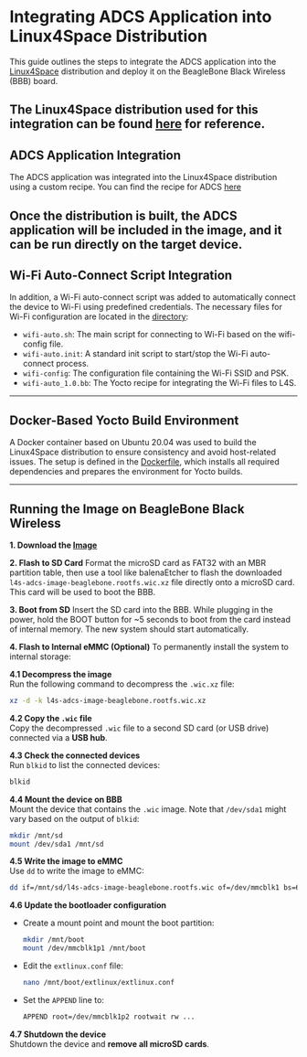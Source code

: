 # Integrating ADCS Application into Linux4Space Distribution

This guide outlines the steps to integrate the ADCS application into the [Linux4Space](https://linux4space.org) distribution and deploy it on the BeagleBone Black Wireless (BBB) board.

The Linux4Space distribution used for this integration can be found [here](https://gitlab.com/linux4space/BBW-ADCS) for reference.
---
## ADCS Application Integration
The ADCS application was integrated into the Linux4Space distribution using a custom recipe. You can find the recipe for ADCS [here](/L4S_yocto_files/adcs/adcs_1.0.bb)

Once the distribution is built, the ADCS application will be included in the image, and it can be run directly on the target device.
---
## Wi-Fi Auto-Connect Script Integration
In addition, a Wi-Fi auto-connect script was added to automatically connect the device to Wi-Fi using predefined credentials. The necessary files for Wi-Fi configuration are located in the  [directory](/L4S_yocto_files/wifi-connection):

- `wifi-auto.sh`: The main script for connecting to Wi-Fi based on the wifi-config file.
- `wifi-auto.init`: A standard init script to start/stop the Wi-Fi auto-connect process.
- `wifi-config`: The configuration file containing the Wi-Fi SSID and PSK.
- `wifi-auto_1.0.bb`: The Yocto recipe for integrating the Wi-Fi files to L4S.
---
## Docker-Based Yocto Build Environment
A Docker container based on Ubuntu 20.04 was used to build the Linux4Space distribution to ensure consistency and avoid host-related issues. The setup is defined in the [Dockerfile](/L4S_yocto_files/Dockerfile), which installs all required dependencies and prepares the environment for Yocto builds.


---
## Running the Image on BeagleBone Black Wireless

**1. Download the [Image]()** 

**2. Flash to SD Card**
Format the microSD card as FAT32 with an MBR partition table, then use a tool like balenaEtcher to flash the downloaded `l4s-adcs-image-beaglebone.rootfs.wic.xz` file directly onto a microSD card. This card will be used to boot the BBB.

**3. Boot from SD**
Insert the SD card into the BBB. While plugging in the power, hold the BOOT button for ~5 seconds to boot from the card instead of internal memory. The new system should start automatically.

**4. Flash to Internal eMMC (Optional)**
To permanently install the system to internal storage:

**4.1 Decompress the image**  
Run the following command to decompress the `.wic.xz` file:
```bash
xz -d -k l4s-adcs-image-beaglebone.rootfs.wic.xz
```

**4.2 Copy the `.wic` file**  
Copy the decompressed `.wic` file to a second SD card (or USB drive) connected via a **USB hub**.

**4.3 Check the connected devices**  
Run `blkid` to list the connected devices:
```bash
blkid
```

**4.4 Mount the device on BBB**  
Mount the device that contains the `.wic` image. Note that `/dev/sda1` might vary based on the output of `blkid`:
```bash
mkdir /mnt/sd
mount /dev/sda1 /mnt/sd
```

**4.5 Write the image to eMMC**  
Use `dd` to write the image to eMMC:
```bash
dd if=/mnt/sd/l4s-adcs-image-beaglebone.rootfs.wic of=/dev/mmcblk1 bs=64K
```

**4.6 Update the bootloader configuration**  
- Create a mount point and mount the boot partition:
    ```bash
    mkdir /mnt/boot
    mount /dev/mmcblk1p1 /mnt/boot
    ```
- Edit the `extlinux.conf` file:
    ```bash
    nano /mnt/boot/extlinux/extlinux.conf
    ```
- Set the `APPEND` line to:
    ```bash
    APPEND root=/dev/mmcblk1p2 rootwait rw ...
    ```

**4.7 Shutdown the device**  
Shutdown the device and **remove all microSD cards**.






